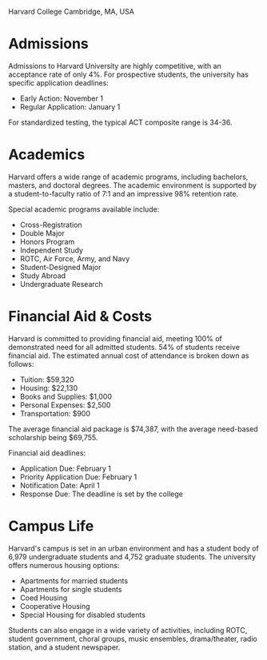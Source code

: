 Harvard College
Cambridge, MA, USA

# Admissions
Admissions to Harvard University are highly competitive, with an acceptance rate of only 4%. For prospective students, the university has specific application deadlines:
- Early Action: November 1
- Regular Application: January 1

For standardized testing, the typical ACT composite range is 34-36.

# Academics
Harvard offers a wide range of academic programs, including bachelors, masters, and doctoral degrees. The academic environment is supported by a student-to-faculty ratio of 7:1 and an impressive 98% retention rate.

Special academic programs available include:
- Cross-Registration
- Double Major
- Honors Program
- Independent Study
- ROTC, Air Force, Army, and Navy
- Student-Designed Major
- Study Abroad
- Undergraduate Research

# Financial Aid & Costs
Harvard is committed to providing financial aid, meeting 100% of demonstrated need for all admitted students. 54% of students receive financial aid. The estimated annual cost of attendance is broken down as follows:
- Tuition: $59,320
- Housing: $22,130
- Books and Supplies: $1,000
- Personal Expenses: $2,500
- Transportation: $900

The average financial aid package is $74,387, with the average need-based scholarship being $69,755.

Financial aid deadlines:
- Application Due: February 1
- Priority Application Due: February 1
- Notification Date: April 1
- Response Due: The deadline is set by the college

# Campus Life
Harvard's campus is set in an urban environment and has a student body of 6,979 undergraduate students and 4,752 graduate students. The university offers numerous housing options:
- Apartments for married students
- Apartments for single students
- Coed Housing
- Cooperative Housing
- Special Housing for disabled students

Students can also engage in a wide variety of activities, including ROTC, student government, choral groups, music ensembles, drama/theater, radio station, and a student newspaper.
